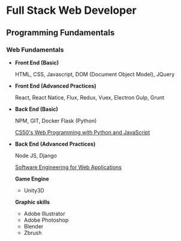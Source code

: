 # Full Stack Web Developer

## Programming Fundamentals

### Web Fundamentals 

* **Front End (Basic)**

   HTML, CSS, Javascript, DOM (Document Object Model), JQuery
   
* **Front End (Advanced Practices)**
   
   React, React Natice, Flux, Redux, Vuex, Electron
   Gulp, Grunt
   
   

* **Back End (Basic)**

    NPM, GIT, Docker
    Flask (Python)
 
   [CS50's Web Programming with Python and JavaScript](https://courses.edx.org/courses/course-v1:HarvardX+CS50W+Web)

* **Back End (Advanced Practices)**
    
    Node JS, Django

    [Software Engineering for Web Applications](https://ocw.mit.edu/courses/electrical-engineering-and-computer-science/6-171-software-engineering-for-web-applications-fall-2003/index.htm)
    
    
    **Game Engine**
    
    * Unity3D
     
    **Graphic skills**
    
    * Adobe Illustrator
    * Adobe Photoshop
    * Blender
    * Zbrush
